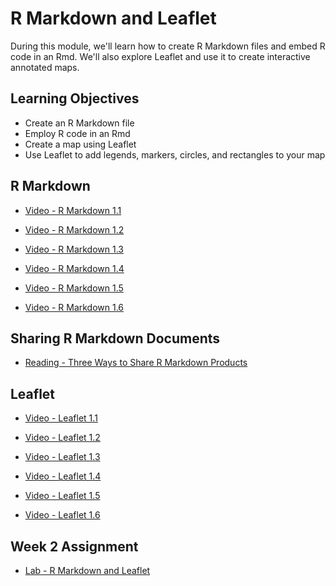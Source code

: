 # R Markdown and Leaflet

During this module, we'll learn how to create R Markdown files and embed R code in an Rmd. We'll also explore Leaflet and use it to create interactive annotated maps.

## Learning Objectives

- Create an R Markdown file
- Employ R code in an Rmd
- Create a map using Leaflet
- Use Leaflet to add legends, markers, circles, and rectangles to your map

## R Markdown

- [Video - R Markdown 1.1](https://www.coursera.org/learn/data-products/lecture/hXiO7/r-markdown-1-1)

- [Video - R Markdown 1.2](https://www.coursera.org/learn/data-products/lecture/BTjP0/r-markdown-1-2)

- [Video - R Markdown 1.3](https://www.coursera.org/learn/data-products/lecture/lL6ml/r-markdown-1-3)

- [Video - R Markdown 1.4](https://www.coursera.org/learn/data-products/lecture/MszIE/r-markdown-1-4)

- [Video - R Markdown 1.5](https://www.coursera.org/learn/data-products/lecture/SBKfQ/r-markdown-1-5)

- [Video - R Markdown 1.6](https://www.coursera.org/learn/data-products/lecture/ZjfDt/r-markdown-1-6)

## Sharing R Markdown Documents

- [Reading - Three Ways to Share R Markdown Products](https://www.coursera.org/learn/data-products/supplement/exNql/three-ways-to-share-r-markdown-products)

## Leaflet

- [Video - Leaflet 1.1](https://www.coursera.org/learn/data-products/lecture/UeyQ9/leaflet-1-1)

- [Video - Leaflet 1.2](https://www.coursera.org/learn/data-products/lecture/PH1Qs/leaflet-1-2)

- [Video - Leaflet 1.3](https://www.coursera.org/learn/data-products/lecture/OUmLb/leaflet-1-3)

- [Video - Leaflet 1.4](https://www.coursera.org/learn/data-products/lecture/OS3HD/leaflet-1-4)

- [Video - Leaflet 1.5](https://www.coursera.org/learn/data-products/lecture/WYN8a/leaflet-1-5)

- [Video - Leaflet 1.6](https://www.coursera.org/learn/data-products/lecture/RjHrD/leaflet-1-6)

## Week 2 Assignment

- [Lab - R Markdown and Leaflet](https://luisangelmendozavelasco.github.io/Data_Science_Specialization/Data_Science-Statistics_and_Machine_Learning/Developing_Data_Products/Week2/Labs/Assignment-R_Markdown_and_Leaflet.html)